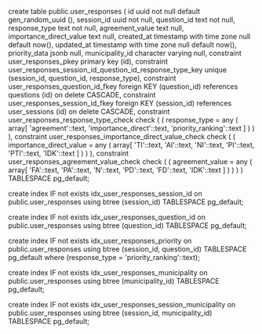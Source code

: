 create table public.user_responses (
  id uuid not null default gen_random_uuid (),
  session_id uuid not null,
  question_id text not null,
  response_type text not null,
  agreement_value text null,
  importance_direct_value text null,
  created_at timestamp with time zone null default now(),
  updated_at timestamp with time zone null default now(),
  priority_data jsonb null,
  municipality_id character varying null,
  constraint user_responses_pkey primary key (id),
  constraint user_responses_session_id_question_id_response_type_key unique (session_id, question_id, response_type),
  constraint user_responses_question_id_fkey foreign KEY (question_id) references questions (id) on delete CASCADE,
  constraint user_responses_session_id_fkey foreign KEY (session_id) references user_sessions (id) on delete CASCADE,
  constraint user_responses_response_type_check check (
    (
      response_type = any (
        array[
          'agreement'::text,
          'importance_direct'::text,
          'priority_ranking'::text
        ]
      )
    )
  ),
  constraint user_responses_importance_direct_value_check check (
    (
      importance_direct_value = any (
        array[
          'TI'::text,
          'AI'::text,
          'NI'::text,
          'PI'::text,
          'PTI'::text,
          'IDK'::text
        ]
      )
    )
  ),
  constraint user_responses_agreement_value_check check (
    (
      agreement_value = any (
        array[
          'FA'::text,
          'PA'::text,
          'N'::text,
          'PD'::text,
          'FD'::text,
          'IDK'::text
        ]
      )
    )
  )
) TABLESPACE pg_default;

create index IF not exists idx_user_responses_session_id on public.user_responses using btree (session_id) TABLESPACE pg_default;

create index IF not exists idx_user_responses_question_id on public.user_responses using btree (question_id) TABLESPACE pg_default;

create index IF not exists idx_user_responses_priority on public.user_responses using btree (session_id, question_id) TABLESPACE pg_default
where
  (response_type = 'priority_ranking'::text);

create index IF not exists idx_user_responses_municipality on public.user_responses using btree (municipality_id) TABLESPACE pg_default;

create index IF not exists idx_user_responses_session_municipality on public.user_responses using btree (session_id, municipality_id) TABLESPACE pg_default;